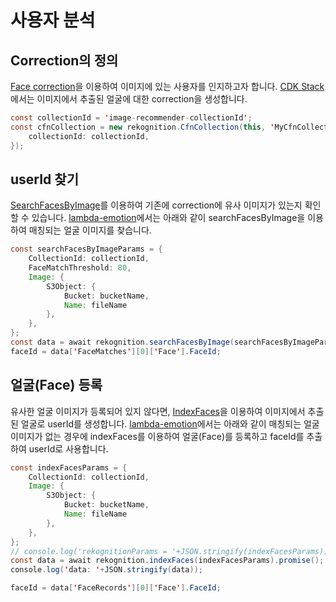 # 사용자 분석

## Correction의 정의

[Face correction](https://docs.aws.amazon.com/rekognition/latest/dg/collections.html)을 이용하여 이미지에 있는 사용자를 인지하고자 합니다. [CDK Stack](./cdk-image-recommender-stack.ts)에서는 이미지에서 추출된 얼굴에 대한 correction을 생성합니다.

```java
const collectionId = 'image-recommender-collectionId';
const cfnCollection = new rekognition.CfnCollection(this, 'MyCfnCollection', {
    collectionId: collectionId,
});
```

## userId 찾기

[SearchFacesByImage](https://docs.aws.amazon.com/rekognition/latest/APIReference/API_SearchFacesByImage.html)를 이용하여 기존에 correction에 유사 이미지가 있는지 확인할 수 있습니다. [lambda-emotion](./lambda-emotion/index.js)에서는 아래와 같이 searchFacesByImage을 이용하여 매칭되는 얼굴 이미지를 찾습니다. 

```java
const searchFacesByImageParams = {
    CollectionId: collectionId,
    FaceMatchThreshold: 80, 
    Image: {
        S3Object: {
            Bucket: bucketName,
            Name: fileName
        },
    },
};
const data = await rekognition.searchFacesByImage(searchFacesByImageParams).promise();
faceId = data['FaceMatches'][0]['Face'].FaceId;
```


## 얼굴(Face) 등록

유사한 얼굴 이미지가 등록되어 있지 않다면, [IndexFaces](https://docs.aws.amazon.com/rekognition/latest/APIReference/API_IndexFaces.html)을 이용하여 이미지에서 추출된 얼굴로 userId를 생성합니다. [lambda-emotion](./lambda-emotion/index.js)에서는 아래와 같이 매칭되는 얼굴 이미지가 없는 경우에 indexFaces를 이용하여 얼굴(Face)를 등록하고 faceId를 추출하여 userId로 사용합니다.

```java
const indexFacesParams = {
    CollectionId: collectionId,
    Image: {
        S3Object: {
            Bucket: bucketName,
            Name: fileName
        },
    },
};
// console.log('rekognitionParams = '+JSON.stringify(indexFacesParams))
const data = await rekognition.indexFaces(indexFacesParams).promise();
console.log('data: '+JSON.stringify(data));

faceId = data['FaceRecords'][0]['Face'].FaceId;
```

